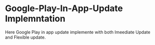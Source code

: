 # Google-Play-In-App-Update Implemntation
Here Google Play in app update implemente with both Imeediate Update and Flexible update.
